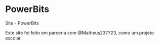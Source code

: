 # PowerBits
 Site - PowerBits
 
 Este site foi feito em parceria com @Matheus237723, como um projeto escolar.
